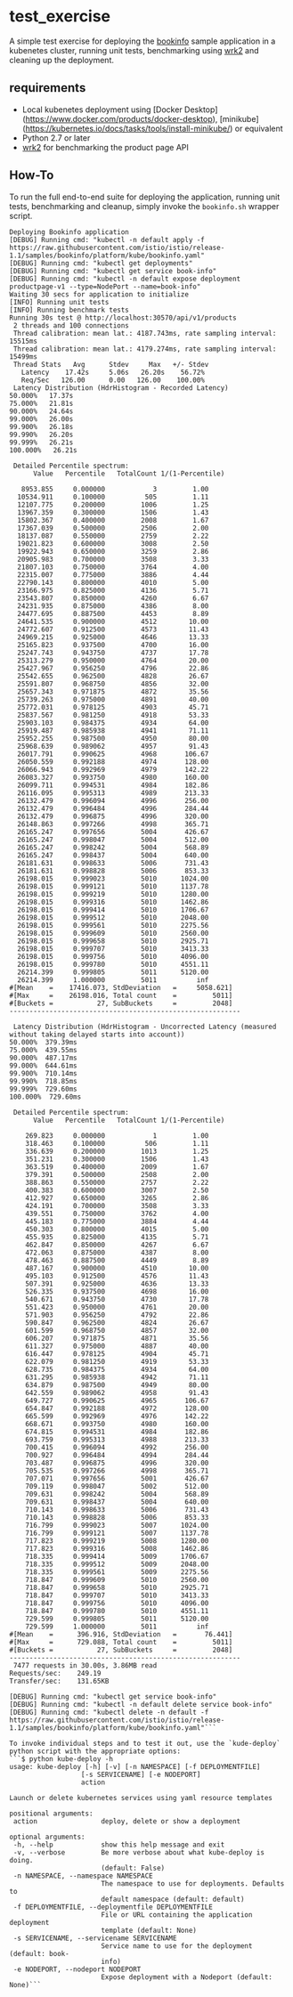 # test_exercise
A simple test exercise for deploying the [bookinfo](https://istio.io/docs/examples/bookinfo/) sample application in a kubenetes cluster, running unit tests, benchmarking using [wrk2](https://github.com/giltene/wrk2) and cleaning up the deployment.

## requirements
 - Local kubenetes deployment using [Docker Desktop] (https://www.docker.com/products/docker-desktop), [minikube] (https://kubernetes.io/docs/tasks/tools/install-minikube/) or equivalent
 - Python 2.7 or later
 - [wrk2](https://github.com/giltene/wrk2) for benchmarking the product page API
 
 ## How-To
 
 To run the full end-to-end suite for deploying the application, running unit tests, benchmarking and cleanup, simply invoke the `bookinfo.sh` wrapper script.
 
 ```$ ./bookinfo.sh 
Deploying Bookinfo application
[DEBUG] Running cmd: "kubectl -n default apply -f https://raw.githubusercontent.com/istio/istio/release-1.1/samples/bookinfo/platform/kube/bookinfo.yaml"
[DEBUG] Running cmd: "kubectl get deployments"
[DEBUG] Running cmd: "kubectl get service book-info"
[DEBUG] Running cmd: "kubectl -n default expose deployment productpage-v1 --type=NodePort --name=book-info"
Waiting 30 secs for application to initialize
[INFO] Running unit tests
[INFO] Running benchmark tests
Running 30s test @ http://localhost:30570/api/v1/products
  2 threads and 100 connections
  Thread calibration: mean lat.: 4187.743ms, rate sampling interval: 15515ms
  Thread calibration: mean lat.: 4179.274ms, rate sampling interval: 15499ms
  Thread Stats   Avg      Stdev     Max   +/- Stdev
    Latency    17.42s     5.06s   26.20s    56.72%
    Req/Sec   126.00      0.00   126.00    100.00%
  Latency Distribution (HdrHistogram - Recorded Latency)
 50.000%   17.37s 
 75.000%   21.81s 
 90.000%   24.64s 
 99.000%   26.00s 
 99.900%   26.18s 
 99.990%   26.20s 
 99.999%   26.21s 
100.000%   26.21s 

  Detailed Percentile spectrum:
       Value   Percentile   TotalCount 1/(1-Percentile)

    8953.855     0.000000            3         1.00
   10534.911     0.100000          505         1.11
   12107.775     0.200000         1006         1.25
   13967.359     0.300000         1506         1.43
   15802.367     0.400000         2008         1.67
   17367.039     0.500000         2506         2.00
   18137.087     0.550000         2759         2.22
   19021.823     0.600000         3008         2.50
   19922.943     0.650000         3259         2.86
   20905.983     0.700000         3508         3.33
   21807.103     0.750000         3764         4.00
   22315.007     0.775000         3886         4.44
   22790.143     0.800000         4010         5.00
   23166.975     0.825000         4136         5.71
   23543.807     0.850000         4260         6.67
   24231.935     0.875000         4386         8.00
   24477.695     0.887500         4453         8.89
   24641.535     0.900000         4512        10.00
   24772.607     0.912500         4573        11.43
   24969.215     0.925000         4646        13.33
   25165.823     0.937500         4700        16.00
   25247.743     0.943750         4737        17.78
   25313.279     0.950000         4764        20.00
   25427.967     0.956250         4796        22.86
   25542.655     0.962500         4828        26.67
   25591.807     0.968750         4856        32.00
   25657.343     0.971875         4872        35.56
   25739.263     0.975000         4891        40.00
   25772.031     0.978125         4903        45.71
   25837.567     0.981250         4918        53.33
   25903.103     0.984375         4934        64.00
   25919.487     0.985938         4941        71.11
   25952.255     0.987500         4950        80.00
   25968.639     0.989062         4957        91.43
   26017.791     0.990625         4968       106.67
   26050.559     0.992188         4974       128.00
   26066.943     0.992969         4979       142.22
   26083.327     0.993750         4980       160.00
   26099.711     0.994531         4984       182.86
   26116.095     0.995313         4989       213.33
   26132.479     0.996094         4996       256.00
   26132.479     0.996484         4996       284.44
   26132.479     0.996875         4996       320.00
   26148.863     0.997266         4998       365.71
   26165.247     0.997656         5004       426.67
   26165.247     0.998047         5004       512.00
   26165.247     0.998242         5004       568.89
   26165.247     0.998437         5004       640.00
   26181.631     0.998633         5006       731.43
   26181.631     0.998828         5006       853.33
   26198.015     0.999023         5010      1024.00
   26198.015     0.999121         5010      1137.78
   26198.015     0.999219         5010      1280.00
   26198.015     0.999316         5010      1462.86
   26198.015     0.999414         5010      1706.67
   26198.015     0.999512         5010      2048.00
   26198.015     0.999561         5010      2275.56
   26198.015     0.999609         5010      2560.00
   26198.015     0.999658         5010      2925.71
   26198.015     0.999707         5010      3413.33
   26198.015     0.999756         5010      4096.00
   26198.015     0.999780         5010      4551.11
   26214.399     0.999805         5011      5120.00
   26214.399     1.000000         5011          inf
#[Mean    =    17416.073, StdDeviation   =     5058.621]
#[Max     =    26198.016, Total count    =         5011]
#[Buckets =           27, SubBuckets     =         2048]
----------------------------------------------------------

  Latency Distribution (HdrHistogram - Uncorrected Latency (measured without taking delayed starts into account))
 50.000%  379.39ms
 75.000%  439.55ms
 90.000%  487.17ms
 99.000%  644.61ms
 99.900%  710.14ms
 99.990%  718.85ms
 99.999%  729.60ms
100.000%  729.60ms

  Detailed Percentile spectrum:
       Value   Percentile   TotalCount 1/(1-Percentile)

     269.823     0.000000            1         1.00
     318.463     0.100000          506         1.11
     336.639     0.200000         1013         1.25
     351.231     0.300000         1506         1.43
     363.519     0.400000         2009         1.67
     379.391     0.500000         2508         2.00
     388.863     0.550000         2757         2.22
     400.383     0.600000         3007         2.50
     412.927     0.650000         3265         2.86
     424.191     0.700000         3508         3.33
     439.551     0.750000         3762         4.00
     445.183     0.775000         3884         4.44
     450.303     0.800000         4015         5.00
     455.935     0.825000         4135         5.71
     462.847     0.850000         4267         6.67
     472.063     0.875000         4387         8.00
     478.463     0.887500         4449         8.89
     487.167     0.900000         4510        10.00
     495.103     0.912500         4576        11.43
     507.391     0.925000         4636        13.33
     526.335     0.937500         4698        16.00
     540.671     0.943750         4730        17.78
     551.423     0.950000         4761        20.00
     571.903     0.956250         4792        22.86
     590.847     0.962500         4824        26.67
     601.599     0.968750         4857        32.00
     606.207     0.971875         4871        35.56
     611.327     0.975000         4887        40.00
     616.447     0.978125         4904        45.71
     622.079     0.981250         4919        53.33
     628.735     0.984375         4934        64.00
     631.295     0.985938         4942        71.11
     634.879     0.987500         4949        80.00
     642.559     0.989062         4958        91.43
     649.727     0.990625         4965       106.67
     654.847     0.992188         4972       128.00
     665.599     0.992969         4976       142.22
     668.671     0.993750         4980       160.00
     674.815     0.994531         4984       182.86
     693.759     0.995313         4988       213.33
     700.415     0.996094         4992       256.00
     700.927     0.996484         4994       284.44
     703.487     0.996875         4996       320.00
     705.535     0.997266         4998       365.71
     707.071     0.997656         5001       426.67
     709.119     0.998047         5002       512.00
     709.631     0.998242         5004       568.89
     709.631     0.998437         5004       640.00
     710.143     0.998633         5006       731.43
     710.143     0.998828         5006       853.33
     716.799     0.999023         5007      1024.00
     716.799     0.999121         5007      1137.78
     717.823     0.999219         5008      1280.00
     717.823     0.999316         5008      1462.86
     718.335     0.999414         5009      1706.67
     718.335     0.999512         5009      2048.00
     718.335     0.999561         5009      2275.56
     718.847     0.999609         5010      2560.00
     718.847     0.999658         5010      2925.71
     718.847     0.999707         5010      3413.33
     718.847     0.999756         5010      4096.00
     718.847     0.999780         5010      4551.11
     729.599     0.999805         5011      5120.00
     729.599     1.000000         5011          inf
#[Mean    =      396.916, StdDeviation   =       76.441]
#[Max     =      729.088, Total count    =         5011]
#[Buckets =           27, SubBuckets     =         2048]
----------------------------------------------------------
  7477 requests in 30.00s, 3.86MB read
Requests/sec:    249.19
Transfer/sec:    131.65KB

[DEBUG] Running cmd: "kubectl get service book-info"
[DEBUG] Running cmd: "kubectl -n default delete service book-info"
[DEBUG] Running cmd: "kubectl delete -n default -f https://raw.githubusercontent.com/istio/istio/release-1.1/samples/bookinfo/platform/kube/bookinfo.yaml"```

To invoke individual steps and to test it out, use the `kude-deploy` python script with the appropriate options:
```$ python kube-deploy -h
usage: kube-deploy [-h] [-v] [-n NAMESPACE] [-f DEPLOYMENTFILE]
                   [-s SERVICENAME] [-e NODEPORT]
                   action

Launch or delete kubernetes services using yaml resource templates

positional arguments:
  action                deploy, delete or show a deployment

optional arguments:
  -h, --help            show this help message and exit
  -v, --verbose         Be more verbose about what kube-deploy is doing.
                        (default: False)
  -n NAMESPACE, --namespace NAMESPACE
                        The namespace to use for deployments. Defaults to
                        default namespace (default: default)
  -f DEPLOYMENTFILE, --deploymentfile DEPLOYMENTFILE
                        File or URL containing the application deployment
                        template (default: None)
  -s SERVICENAME, --servicename SERVICENAME
                        Service name to use for the deployment (default: book-
                        info)
  -e NODEPORT, --nodeport NODEPORT
                        Expose deployment with a Nodeport (default: None)```
